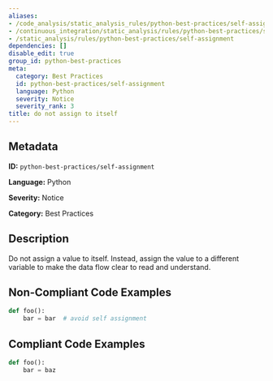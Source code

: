 ```yaml
---
aliases:
- /code_analysis/static_analysis_rules/python-best-practices/self-assignment
- /continuous_integration/static_analysis/rules/python-best-practices/self-assignment
- /static_analysis/rules/python-best-practices/self-assignment
dependencies: []
disable_edit: true
group_id: python-best-practices
meta:
  category: Best Practices
  id: python-best-practices/self-assignment
  language: Python
  severity: Notice
  severity_rank: 3
title: do not assign to itself
---
```

<!--  SOURCED FROM https://github.com/DataDog/datadog-static-analyzer-rule-docs -->


## Metadata
**ID:** `python-best-practices/self-assignment`

**Language:** Python

**Severity:** Notice

**Category:** Best Practices

## Description
Do not assign a value to itself. Instead, assign the value to a different variable to make the data flow clear to read and understand.

## Non-Compliant Code Examples
```python
def foo():
	bar = bar  # avoid self assignment
```

## Compliant Code Examples
```python
def foo():
	bar = baz
```
